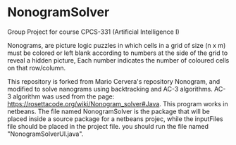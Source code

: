 # NonogramSolver

Group Project for course CPCS-331 (Artificial Intelligence I)

Nonograms, are picture logic puzzles in which cells in a grid of size (n x m) must be colored or left blank according to numbers at the side of the grid to reveal a hidden picture, Each number indicates the number of coloured cells on that row/column.

This repository is forked from Mario Cervera's repository Nonogram, and modified to solve nanograms using backtracking and AC-3 algorithms. AC-3 algorithm was used from the page: https://rosettacode.org/wiki/Nonogram_solver#Java. This program works in netbeans. The file named NonogramSolver is the package that will be placed inside a source package for a netbeans projec, while the inputFiles file should be placed in the project file. you should run the file named "NonogramSolverUI.java".
